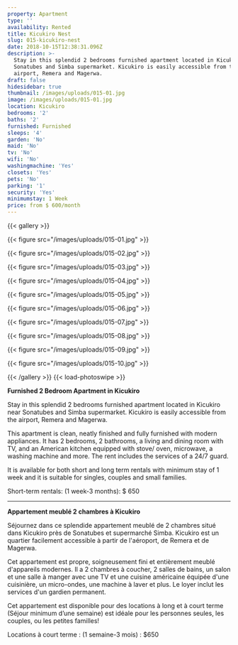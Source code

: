 ```yaml
---
property: Apartment
type: ''
availability: Rented
title: Kicukiro Nest
slug: 015-kicukiro-nest
date: 2018-10-15T12:38:31.096Z
description: >-
  Stay in this splendid 2 bedrooms furnished apartment located in Kicukiro near
  Sonatubes and Simba supermarket. Kicukiro is easily accessible from the
  airport, Remera and Magerwa. 
draft: false
hidesidebar: true
thumbnail: /images/uploads/015-01.jpg
image: /images/uploads/015-01.jpg
location: Kicukiro
bedrooms: '2'
baths: '2'
furnished: Furnished
sleeps: '4'
garden: 'No'
maid: 'No'
tv: 'No'
wifi: 'No'
washingmachine: 'Yes'
closets: 'Yes'
pets: 'No'
parking: '1'
security: 'Yes'
minimumstay: 1 Week
price: from $ 600/month
---
```

{{< gallery >}} 

{{< figure src="/images/uploads/015-01.jpg" >}} 

{{< figure src="/images/uploads/015-02.jpg" >}}

 {{< figure src="/images/uploads/015-03.jpg" >}} 

{{< figure src="/images/uploads/015-04.jpg" >}}

{{< figure src="/images/uploads/015-05.jpg" >}}

 {{< figure src="/images/uploads/015-06.jpg" >}}

 {{< figure src="/images/uploads/015-07.jpg" >}}

 {{< figure src="/images/uploads/015-08.jpg" >}}

{{< figure src="/images/uploads/015-09.jpg" >}} 

{{< figure src="/images/uploads/015-10.jpg" >}}

 {{< /gallery >}} {{< load-photoswipe >}}

**Furnished 2 Bedroom Apartment in Kicukiro**

Stay in this splendid 2 bedrooms furnished apartment located in Kicukiro near Sonatubes and Simba supermarket. Kicukiro is easily accessible from the airport, Remera and Magerwa. 

 This apartment is clean, neatly finished and fully furnished with modern appliances. It has 2 bedrooms, 2 bathrooms, a living and dining room with TV, and an American kitchen equipped with stove/ oven, microwave, a washing machine and more. The rent includes the services of a 24/7 guard.

It is available for both short and long term rentals with minimum stay of 1 week and it is suitable for singles, couples and small families.                                                                                                                        

Short-term rentals: (1 week-3 months): $ 650                              

- - -

**Appartement meublé 2 chambres à Kicukiro**

Séjournez dans ce splendide appartement meublé de 2 chambres situé dans Kicukiro près de Sonatubes et supermarché Simba. Kicukiro est un quartier facilement accessible à partir de l'aéroport, de Remera et de Magerwa. 

Cet appartement est propre, soigneusement fini et entièrement meublé d'appareils modernes. Il a 2 chambres à coucher, 2 salles de bains, un salon et une salle à manger avec une TV et une cuisine américaine équipée d'une cuisinière, un micro-ondes, une machine à laver et plus. Le loyer inclut les services d'un gardien permanent.

Cet appartement est disponible pour des locations à long et à court terme (Séjour minimum d’une semaine) est idéale pour les personnes seules, les couples, ou les petites familles!

 Locations à court terme : (1 semaine-3 mois) : $650

